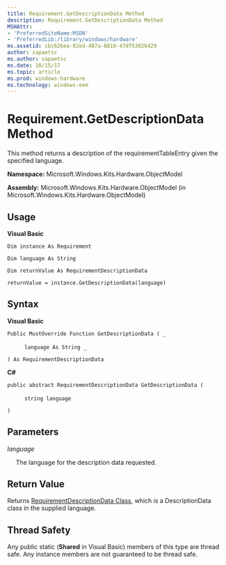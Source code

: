 ```yaml
---
title: Requirement.GetDescriptionData Method
description: Requirement.GetDescriptionData Method
MSHAttr:
- 'PreferredSiteName:MSDN'
- 'PreferredLib:/library/windows/hardware'
ms.assetid: cbc626ea-82ed-487a-8816-47df53026429
author: sapaetsc
ms.author: sapaetsc
ms.date: 10/15/17
ms.topic: article
ms.prod: windows-hardware
ms.technology: windows-oem
---
```


# Requirement.GetDescriptionData Method


This method returns a description of the requirementTableEntry given the specified language.

**Namespace:** Microsoft.Windows.Kits.Hardware.ObjectModel

**Assembly:** Microsoft.Windows.Kits.Hardware.ObjectModel (in Microsoft.Windows.Kits.Hardware.ObjectModel)

## <span id="Usage"></span><span id="usage"></span><span id="USAGE"></span>Usage


**Visual Basic**

`Dim instance As Requirement`

`Dim language As String`

`Dim returnValue As RequirementDescriptionData`

`returnValue = instance.GetDescriptionData(language)`

## <span id="Syntax"></span><span id="syntax"></span><span id="SYNTAX"></span>Syntax


**Visual Basic**

`Public MustOverride Function GetDescriptionData ( _`

          `language As String _`

`) As RequirementDescriptionData`

**C#**

`public abstract RequirementDescriptionData GetDescriptionData (`

          `string language`

`)`

## <span id="Parameters"></span><span id="parameters"></span><span id="PARAMETERS"></span>Parameters


*language*

     The language for the description data requested.

## <span id="Return_Value"></span><span id="return_value"></span><span id="RETURN_VALUE"></span>Return Value


Returns [RequirementDescriptionData Class](requirementdescriptiondata-class.md), which is a DescriptionData class in the supplied language.

## <span id="Thread_Safety"></span><span id="thread_safety"></span><span id="THREAD_SAFETY"></span>Thread Safety


Any public static (**Shared** in Visual Basic) members of this type are thread safe. Any instance members are not guaranteed to be thread safe.

 

 







